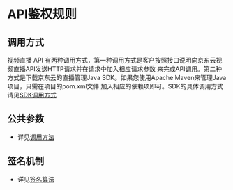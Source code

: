 #    API鉴权规则

##   调用方式

视频直播 API 有两种调用方式，第一种调用方式是客户按照接口说明向京东云视频直播API发送HTTP请求并在请求中加入相应请求参数
来完成API调用。第二种方式是下载京东云的直播管理Java SDK。如果您使用Apache Maven来管理Java项目，只需在项目的pom.xml文件
加入相应的依赖项即可。SDK的具体调用方式请见[SDK调用方式](https://docs.jdcloud.com/cn/live-video/api/sdk-java?content=API)

##   公共参数
   
- 详见[调用方法](https://docs.jdcloud.com/cn/common-declaration/api/call-methods)
      
##   签名机制

- 详见[签名算法](https://docs.jdcloud.com/cn/common-declaration/api/authorization-rules)      

